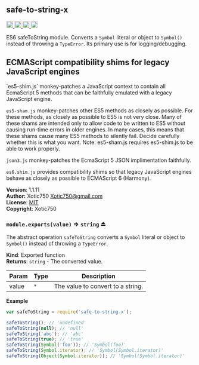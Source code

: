 <a name="module_safe-to-string-x"></a>
## safe-to-string-x
<a href="https://travis-ci.org/Xotic750/safe-to-string-x"
title="Travis status">
<img src="https://travis-ci.org/Xotic750/safe-to-string-x.svg?branch=master"
alt="Travis status" height="18">
</a>
<a href="https://david-dm.org/Xotic750/safe-to-string-x"
title="Dependency status">
<img src="https://david-dm.org/Xotic750/safe-to-string-x.svg"
alt="Dependency status" height="18"/>
</a>
<a href="https://david-dm.org/Xotic750/safe-to-string-x#info=devDependencies"
title="devDependency status">
<img src="https://david-dm.org/Xotic750/safe-to-string-x/dev-status.svg"
alt="devDependency status" height="18"/>
</a>
<a href="https://badge.fury.io/js/safe-to-string-x" title="npm version">
<img src="https://badge.fury.io/js/safe-to-string-x.svg"
alt="npm version" height="18">
</a>

ES6 safeToString module. Converts a `Symbol` literal or object to `Symbol()`
instead of throwing a `TypeError`. Its primary use is for logging/debugging.

<h2>ECMAScript compatibility shims for legacy JavaScript engines</h2>
`es5-shim.js` monkey-patches a JavaScript context to contain all EcmaScript 5
methods that can be faithfully emulated with a legacy JavaScript engine.

`es5-sham.js` monkey-patches other ES5 methods as closely as possible.
For these methods, as closely as possible to ES5 is not very close.
Many of these shams are intended only to allow code to be written to ES5
without causing run-time errors in older engines. In many cases,
this means that these shams cause many ES5 methods to silently fail.
Decide carefully whether this is what you want. Note: es5-sham.js requires
es5-shim.js to be able to work properly.

`json3.js` monkey-patches the EcmaScript 5 JSON implimentation faithfully.

`es6.shim.js` provides compatibility shims so that legacy JavaScript engines
behave as closely as possible to ECMAScript 6 (Harmony).

**Version**: 1.1.11  
**Author:** Xotic750 <Xotic750@gmail.com>  
**License**: [MIT](&lt;https://opensource.org/licenses/MIT&gt;)  
**Copyright**: Xotic750  
<a name="exp_module_safe-to-string-x--module.exports"></a>
### `module.exports(value)` ⇒ <code>string</code> ⏏
The abstract operation `safeToString` converts a `Symbol` literal or
object to `Symbol()` instead of throwing a `TypeError`.

**Kind**: Exported function  
**Returns**: <code>string</code> - The converted value.  

| Param | Type | Description |
| --- | --- | --- |
| value | <code>\*</code> | The value to convert to a string. |

**Example**  
```js
var safeToString = require('safe-to-string-x');

safeToString(); // 'undefined'
safeToString(null); // 'null'
safeToString('abc'); // 'abc'
safeToString(true); // 'true'
safeToString(Symbol('foo')); // 'Symbol(foo)'
safeToString(Symbol.iterator); // 'Symbol(Symbol.iterator)'
safeToString(Object(Symbol.iterator)); // 'Symbol(Symbol.iterator)'
```
